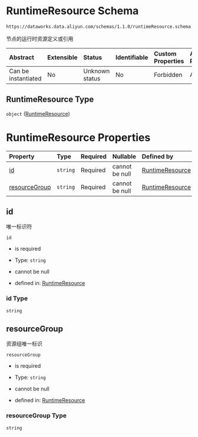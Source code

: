 # RuntimeResource Schema

```txt
https://dataworks.data.aliyun.com/schemas/1.1.0/runtimeResource.schema.json
```

节点的运行时资源定义或引用

| Abstract            | Extensible | Status         | Identifiable | Custom Properties | Additional Properties | Access Restrictions | Defined In                                                                                  |
| :------------------ | :--------- | :------------- | :----------- | :---------------- | :-------------------- | :------------------ | :------------------------------------------------------------------------------------------ |
| Can be instantiated | No         | Unknown status | No           | Forbidden         | Allowed               | none                | [runtimeResource.schema.json](../../out/runtimeResource.schema.json "open original schema") |

## RuntimeResource Type

`object` ([RuntimeResource](runtimeresource.md))

# RuntimeResource Properties

| Property                        | Type     | Required | Nullable       | Defined by                                                                                                                                                             |
| :------------------------------ | :------- | :------- | :------------- | :--------------------------------------------------------------------------------------------------------------------------------------------------------------------- |
| [id](#id)                       | `string` | Required | cannot be null | [RuntimeResource](runtimeresource-properties-id.md "https://dataworks.data.aliyun.com/schemas/1.1.0/runtimeResource.schema.json#/properties/id")                       |
| [resourceGroup](#resourcegroup) | `string` | Required | cannot be null | [RuntimeResource](runtimeresource-properties-resourcegroup.md "https://dataworks.data.aliyun.com/schemas/1.1.0/runtimeResource.schema.json#/properties/resourceGroup") |

## id

唯一标识符

`id`

*   is required

*   Type: `string`

*   cannot be null

*   defined in: [RuntimeResource](runtimeresource-properties-id.md "https://dataworks.data.aliyun.com/schemas/1.1.0/runtimeResource.schema.json#/properties/id")

### id Type

`string`

## resourceGroup

资源组唯一标识

`resourceGroup`

*   is required

*   Type: `string`

*   cannot be null

*   defined in: [RuntimeResource](runtimeresource-properties-resourcegroup.md "https://dataworks.data.aliyun.com/schemas/1.1.0/runtimeResource.schema.json#/properties/resourceGroup")

### resourceGroup Type

`string`
